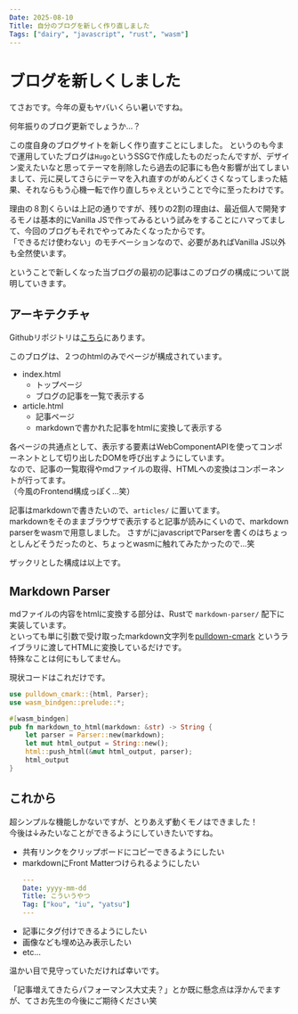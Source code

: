 ```yaml
---
Date: 2025-08-10
Title: 自分のブログを新しく作り直しました
Tags: ["dairy", "javascript", "rust", "wasm"]
---
```


# ブログを新しくしました

てさおです。今年の夏もヤバいくらい暑いですね。

何年振りのブログ更新でしょうか...？

この度自身のブログサイトを新しく作り直すことにしました。
というのも今まで運用していたブログは`Hugo`というSSGで作成したものだったんですが、デザイン変えたいなと思ってテーマを削除したら過去の記事にも色々影響が出てしまいまして、元に戻してさらにテーマを入れ直すのがめんどくさくなってしまった結果、それならもう心機一転で作り直しちゃえということで今に至ったわけです。

理由の８割くらいは上記の通りですが、残りの2割の理由は、最近個人で開発するモノは基本的にVanilla JSで作ってみるという試みをすることにハマってまして、今回のブログもそれでやってみたくなったからです。  
「できるだけ使わない」のモチベーションなので、必要があればVanilla JS以外も全然使います。

ということで新しくなった当ブログの最初の記事はこのブログの構成について説明していきます。

## アーキテクチャ

Githubリポジトリは[こちら](https://github.com/tessai9/tesao-blog)にあります。

このブログは、２つのhtmlのみでページが構成されています。

- index.html
  - トップページ
  - ブログの記事を一覧で表示する
- article.html
  - 記事ページ
  - markdownで書かれた記事をhtmlに変換して表示する

各ページの共通点として、表示する要素はWebComponentAPIを使ってコンポーネントとして切り出したDOMを呼び出すようにしています。  
なので、記事の一覧取得やmdファイルの取得、HTMLへの変換はコンポーネントが行ってます。  
（今風のFrontend構成っぽく...笑）

記事はmarkdownで書きたいので、`articles/` に置いてます。  
markdownをそのままブラウザで表示すると記事が読みにくいので、markdown parserをwasmで用意しました。
さすがにjavascriptでParserを書くのはちょっとしんどそうだったのと、ちょっとwasmに触れてみたかったので...笑

ザックリとした構成は以上です。

## Markdown Parser

mdファイルの内容をhtmlに変換する部分は、Rustで `markdown-parser/` 配下に実装しています。  
といっても単に引数で受け取ったmarkdown文字列を[pulldown-cmark](https://github.com/pulldown-cmark/pulldown-cmark) というライブラリに渡してHTMLに変換しているだけです。  
特殊なことは何にもしてません。

現状コードはこれだけです。

```rust
use pulldown_cmark::{html, Parser};
use wasm_bindgen::prelude::*;

#[wasm_bindgen]
pub fn markdown_to_html(markdown: &str) -> String {
    let parser = Parser::new(markdown);
    let mut html_output = String::new();
    html::push_html(&mut html_output, parser);
    html_output
}
```

## これから

超シンプルな機能しかないですが、とりあえず動くモノはできました！  
今後は↓みたいなことができるようにしていきたいですね。
- 共有リンクをクリップボードにコピーできるようにしたい
- markdownにFront Matterつけられるようにしたい
  ```yaml
  ---
  Date: yyyy-mm-dd
  Title: こういうやつ
  Tag: ["kou", "iu", "yatsu"]
  ---
  ```
- 記事にタグ付けできるようにしたい
- 画像なども埋め込み表示したい
- etc...

温かい目で見守っていただければ幸いです。

「記事増えてきたらパフォーマンス大丈夫？」とか既に懸念点は浮かんでますが、てさお先生の今後にご期待ください笑
